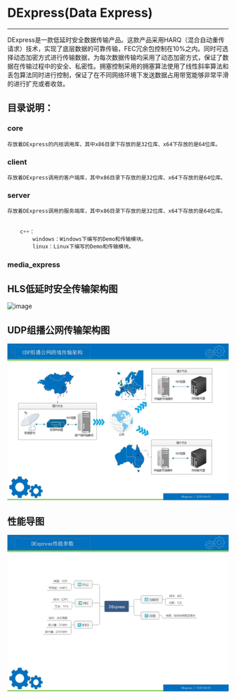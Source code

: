 # DExpress(Data Express)

------

DExpress是一款低延时安全数据传输产品。这款产品采用HARQ（混合自动重传请求）技术，实现了底层数据的可靠传输，FEC冗余包控制在10%之内。同时可选择动态加密方式进行传输数据，为每次数据传输均采用了动态加密方式，保证了数据在传输过程中的安全、私密性。拥塞控制采用的拥塞算法使用了线性斜率算法和丢包算法同时进行控制，保证了在不同网络环境下发送数据占用带宽能够非常平滑的进行扩充或者收敛。


## 目录说明：

### core
	存放着DExpress的内核调用库，其中x86目录下存放的是32位库、x64下存放的是64位库。

### client
	存放着DExpress调用的客户端库，其中x86目录下存放的是32位库、x64下存放的是64位库。

### server
	存放着DExpress调用的服务端库，其中x86目录下存放的是32位库、x64下存放的是64位库。

```python

	c++：
		windows：Windows下编写的Demo和传输模块。
		linux：Linux下编写的Demo和传输模块。

```



### media_express



## HLS低延时安全传输架构图
![image](E:/Github/DExpress/image/framework_hls.jpg)

## UDP组播公网传输架构图
![image](https://github.com/Tinachain/DExpress/blob/master/image/framework_udp.jpg)

## 性能导图
![image](https://github.com/Tinachain/DExpress/blob/master/image/performance.jpg)


